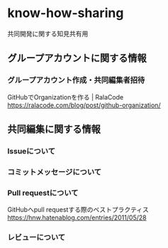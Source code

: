 # know-how-sharing
共同開発に関する知見共有用

## グループアカウントに関する情報
### グループアカウント作成・共同編集者招待
GitHubでOrganizationを作る | RalaCode  
https://ralacode.com/blog/post/github-organization/

## 共同編集に関する情報
### Issueについて
### コミットメッセージについて
### Pull requestについて
GitHubへpull requestする際のベストプラクティス  
https://hnw.hatenablog.com/entries/2011/05/28

### レビューについて


